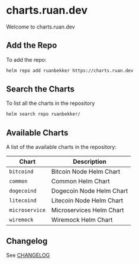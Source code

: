 # charts.ruan.dev

Welcome to charts.ruan.dev

## Add the Repo

To add the repo:

```bash
helm repo add ruanbekker https://charts.ruan.dev
```

## Search the Charts

To list all the charts in the repository

```bash
helm search repo ruanbekker/
```

## Available Charts

A list of the available charts in the repository:

| Chart          | Description              |
| -------------- | ------------------------ |
| `bitcoind`     | Bitcoin Node Helm Chart  |
| `common`       | Common Helm Chart        |
| `dogecoind`    | Dogecoin Node Helm Chart |
| `litecoind`    | Litecoin Node Helm Chart |
| `microservice` | Microservices Helm Chart |
| `wiremock`     | Wiremock Helm Chart      |

## Changelog

See [CHANGELOG](./CHANGELOG.md)


